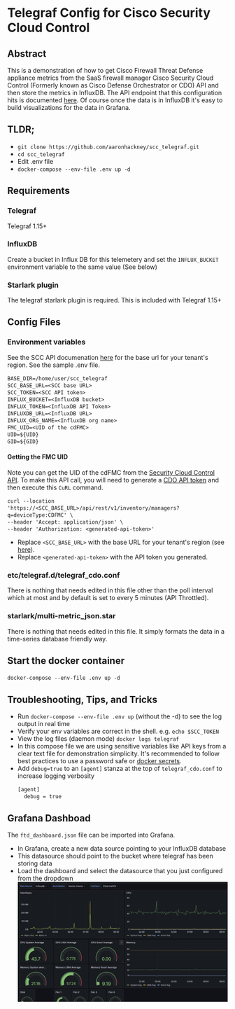 # Telegraf Config for Cisco Security Cloud Control

## Abstract
This is a demonstration of how to get Cisco Firewall Threat Defense appliance metrics from the SaaS firewall manager Cisco Security Cloud Control (Formerly known as Cisco Defense Orchestrator or CDO) API and then store the metrics in InfluxDB. The API endpoint that this configuration hits is documented [here](https://developer.cisco.com/docs/cisco-defense-orchestrator/get-health-metrics-on-devices-managed-by-the-fmc-cdfmc-only/). Of course once the data is in InfluxDB it's easy to build visualizations for the data in Grafana.

## TLDR;
- `git clone https://github.com/aaronhackney/scc_telegraf.git`
- `cd scc_telegraf`
- Edit .env file
- `docker-compose --env-file .env up -d`

## Requirements

### Telegraf
Telegraf 1.15+

### InfluxDB
Create a bucket in Influx DB for this telemetery and set the `INFLUX_BUCKET` environment variable to the same value (See below)

### Starlark plugin
The telegraf starlark plugin is required. This is included with Telegraf 1.15+

## Config Files
### Environment variables
See the SCC API documenation [here](https://developer.cisco.com/docs/cisco-defense-orchestrator/getting-started/#base-uri) for the base url for your tenant's region. See the sample .env file.
```
BASE_DIR=/home/user/scc_telegraf
SCC_BASE_URL=<SCC base URL>
SCC_TOKEN=<SCC API token>
INFLUX_BUCKET=<InfluxDB bucket>
INFLUX_TOKEN=<InfluxDB API Token>
INFLUXDB_URL=<InfluxDB URL>
INFLUX_ORG_NAME=<InfluxDB org name>
FMC_UID=<UID of the cdFMC>
UID=${UID}
GID=${GID}
```

#### Getting the FMC UID
Note  you can get the UID of the cdFMC from the [Security Cloud Control API](https://developer.cisco.com/docs/cisco-defense-orchestrator/get-device-managers/). To make this API call, you will need to generate a [CDO API token](https://developer.cisco.com/docs/cisco-defense-orchestrator/authentication/#authentication) and then execute this `CuRL` command.

```
curl --location 'https://<SCC_BASE_URL>/api/rest/v1/inventory/managers?q=deviceType:CDFMC' \
--header 'Accept: application/json' \
--header 'Authorization: <generated-api-token>'
```

- Replace `<SCC_BASE_URL>` with the base URL for your tenant's region (see [here](https://developer.cisco.com/docs/cisco-defense-orchestrator/getting-started/#base-uri)).
- Replace `<generated-api-token>` with the API token you generated.


### etc/telegraf.d/telegraf_cdo.conf
There is nothing that needs edited in this file other than the poll interval which at most and by default is set to every 5 minutes (API Throttled).

### starlark/multi-metric_json.star
There is nothing that needs edited in this file. It simply formats the data in a time-series database friendly way.

## Start the docker container
`docker-compose --env-file .env up -d`

## Troubleshooting, Tips, and Tricks
- Run `docker-compose --env-file .env up` (without the -d) to see the log output in real time
- Verify your env variables are correct in the shell. e.g. `echo $SCC_TOKEN`
- View the log files (daemon mode) `docker logs telegraf`
- In this compose file we are using sensitive variables like API keys from a clear text file for demonstration simplicity. It's recommended to follow best practices to use a password safe or [docker secrets](https://docs.docker.com/compose/how-tos/use-secrets/).
- Add `debug=true` to an `[agent]` stanza at the top of `telegraf_cdo.conf` to increase logging verbosity
    ```
    [agent]
      debug = true
    ```
## Grafana Dashboad
The `ftd_dashboard.json` file can be imported into Grafana.
- In Grafana, create a new data source pointing to your InfluxDB database
- This datasource should point to the bucket where telegraf has been storing data
- Load the dashboard and select the datasource that you just configured from the dropdown
![Grafana Dashboard](images/grafana.png "Grafana Dashboard")
